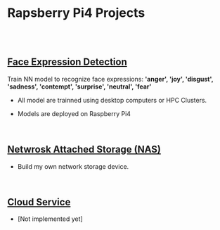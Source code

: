 # Rapsberry Pi4 Projects
</br>

</br>

## [Face Expression Detection](https://github.com/gmihaila/raspberry_projects/tree/master/face_expression)
 Train NN model to recognize face expressions: **'anger', 'joy', 'disgust', 'sadness', 'contempt', 'surprise', 'neutral', 'fear'**
* All model are trainned using desktop computers or HPC Clusters.

* Models are deployed on Raspberry Pi4

</br>

## [Netwrosk Attached Storage (NAS)](https://github.com/gmihaila/raspberry_projects/tree/master/nas)
* Build my own network storage device.

</br>

## [Cloud Service](https://github.com/gmihaila/raspberry_projects/blob/master/cloud/README.md)
* [Not implemented yet]


</br>
